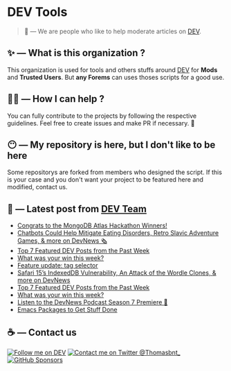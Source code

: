 # DEV Tools

> 🔧 — We are people who like to help moderate articles on [DEV](https://dev.to).

## ✨ — What is this organization ?

This organization is used for tools and others stuffs around [DEV](https://dev.to) for **Mods** and **Trusted Users**. But __any Forems__ can uses thoses scripts for a good use.


## 💪🏼 — How I can help ?

You can fully contribute to the projects by following the respective guidelines. Feel free to create issues and make PR if necessary. 🎉

## 😶 — My repository is here, but I don't like to be here

Some repositorys are forked from members who designed the script. If this is your case and you don't want your project to be featured here and modified, contact us.

## 📝 — Latest post from [DEV Team](https://dev.to/devteam)

<!-- BLOG-POST-LIST:START -->
- [Congrats to the MongoDB Atlas Hackathon Winners!](https://dev.to/devteam/congrats-to-the-mongodb-atlas-hackathon-winners-4cc0)
- [Chatbots Could Help Mitigate Eating Disorders, Retro Slavic Adventure Games, &amp; more on DevNews 🗞](https://dev.to/devteam/chatbots-could-help-mitigate-eating-disorders-retro-slavic-adventure-games-more-on-devnews-2k8n)
- [Top 7 Featured DEV Posts from the Past Week](https://dev.to/devteam/top-7-featured-dev-posts-from-the-past-week-3ebh)
- [What was your win this week?](https://dev.to/devteam/what-was-your-win-this-week-1h0b)
- [Feature update: tag selector](https://dev.to/devteam/feature-update-tag-selector-41nf)
- [Safari 15’s IndexedDB Vulnerability, An Attack of the Wordle Clones, &amp; more on DevNews](https://dev.to/devteam/safari-15s-indexeddb-vulnerability-an-attack-of-the-wordle-clones-more-on-devnews-3ljh)
- [Top 7 Featured DEV Posts from the Past Week](https://dev.to/devteam/top-7-featured-dev-posts-from-the-past-week-2m73)
- [What was your win this week?](https://dev.to/devteam/what-was-your-win-this-week-2b5k)
- [Listen to the DevNews Podcast Season 7 Premiere 🎤](https://dev.to/devteam/listen-to-the-devnews-podcast-season-7-premiere-l91)
- [Emacs Packages to Get Stuff Done](https://dev.to/devteam/emacs-packages-to-get-stuff-done-23b4)
<!-- BLOG-POST-LIST:END -->


## ☕ — Contact us

[![Follow me on DEV](https://img.shields.io/badge/dev.to-%2308090A.svg?&style=for-the-badge&logo=dev.to&logoColor=white&alt=devto)](https://dev.to/thomasbnt)
[![Contact me on Twitter @Thomasbnt_](https://img.shields.io/badge/Contact%20me%20on%20Twitter-%231DA1F2.svg?&style=for-the-badge&logo=twitter&logoColor=white&alt=twitter)](https://twitter.com/messages/1142357270-1142357270?text=Hello,%20I%20contact%20you%20from%20devtotools%20&recipient_id=1142357270) [![GitHub Sponsors](https://img.shields.io/badge/Sponsor%20me-%23EA54AE.svg?&style=for-the-badge&logo=github-sponsors&logoColor=white)](https://github.com/sponsors/thomasbnt)


